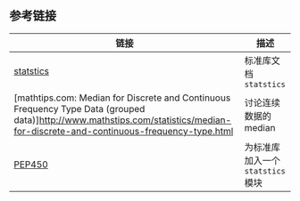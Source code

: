 ## 参考链接

链接 | 描述
-- | --
[statstics](https://docs.python.org/3.5/library/statistics.html) | 标准库文档`statstics`
[mathtips.com: Median for Discrete and Continuous Frequency Type Data (grouped data)]http://www.mathstips.com/statistics/median-for-discrete-and-continuous-frequency-type.html | 讨论连续数据的median
[PEP450](https://www.python.org/dev/peps/pep-0450) | 为标准库加入一个`statstics`模块